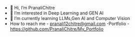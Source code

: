 - 👋 Hi, I’m PranaliChitre
- 👀 I’m interested in Deep Learning and GEN AI
- 🌱 I’m currently learning LLMs,Gen AI and Computer Vision
- How to reach me - pranali12chitre@gmail.com
-Portfolio - https://github.com/PranaliChitre/My_Portfolio

